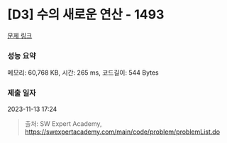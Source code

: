 # [D3] 수의 새로운 연산 - 1493 

[문제 링크](https://swexpertacademy.com/main/code/problem/problemDetail.do?contestProbId=AV2b-QGqADMBBASw) 

### 성능 요약

메모리: 60,768 KB, 시간: 265 ms, 코드길이: 544 Bytes

### 제출 일자

2023-11-13 17:24



> 출처: SW Expert Academy, https://swexpertacademy.com/main/code/problem/problemList.do